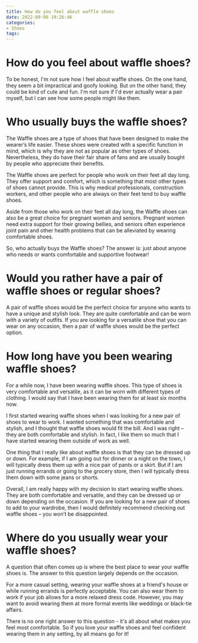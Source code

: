 ```yaml
---
title: How do you feel about waffle shoes 
date: 2022-09-06 19:26:46
categories:
- Shoes
tags:
---
```



#  How do you feel about waffle shoes? 

To be honest, I'm not sure how I feel about waffle shoes. On the one hand, they seem a bit impractical and goofy looking. But on the other hand, they could be kind of cute and fun. I'm not sure if I'd ever actually wear a pair myself, but I can see how some people might like them.

#  Who usually buys the waffle shoes? 

The Waffle shoes are a type of shoes that have been designed to make the wearer’s life easier. These shoes were created with a specific function in mind, which is why they are not as popular as other types of shoes. Nevertheless, they do have their fair share of fans and are usually bought by people who appreciate their benefits. 

The Waffle shoes are perfect for people who work on their feet all day long. They offer support and comfort, which is something that most other types of shoes cannot provide. This is why medical professionals, construction workers, and other people who are always on their feet tend to buy waffle shoes. 

Aside from those who work on their feet all day long, the Waffle shoes can also be a great choice for pregnant women and seniors. Pregnant women need extra support for their growing bellies, and seniors often experience joint pain and other health problems that can be alleviated by wearing comfortable shoes. 

So, who actually buys the Waffle shoes? The answer is: just about anyone who needs or wants comfortable and supportive footwear!

#  Would you rather have a pair of waffle shoes or regular shoes? 

A pair of waffle shoes would be the perfect choice for anyone who wants to have a unique and stylish look. They are quite comfortable and can be worn with a variety of outfits. If you are looking for a versatile shoe that you can wear on any occasion, then a pair of waffle shoes would be the perfect option.

#  How long have you been wearing waffle shoes? 

For a while now, I have been wearing waffle shoes. This type of shoes is very comfortable and versatile, as it can be worn with different types of clothing. I would say that I have been wearing them for at least six months now. 

I first started wearing waffle shoes when I was looking for a new pair of shoes to wear to work. I wanted something that was comfortable and stylish, and I thought that waffle shoes would fit the bill. And I was right – they are both comfortable and stylish. In fact, I like them so much that I have started wearing them outside of work as well. 

One thing that I really like about waffle shoes is that they can be dressed up or down. For example, if I am going out for dinner or a night on the town, I will typically dress them up with a nice pair of pants or a skirt. But if I am just running errands or going to the grocery store, then I will typically dress them down with some jeans or shorts. 

Overall, I am really happy with my decision to start wearing waffle shoes. They are both comfortable and versatile, and they can be dressed up or down depending on the occasion. If you are looking for a new pair of shoes to add to your wardrobe, then I would definitely recommend checking out waffle shoes – you won’t be disappointed.

#  Where do you usually wear your waffle shoes?

A question that often comes up is where the best place to wear your waffle shoes is. The answer to this question largely depends on the occasion.

For a more casual setting, wearing your waffle shoes at a friend's house or while running errands is perfectly acceptable. You can also wear them to work if your job allows for a more relaxed dress code. However, you may want to avoid wearing them at more formal events like weddings or black-tie affairs.

There is no one right answer to this question - it's all about what makes you feel most comfortable. So if you love your waffle shoes and feel confident wearing them in any setting, by all means go for it!